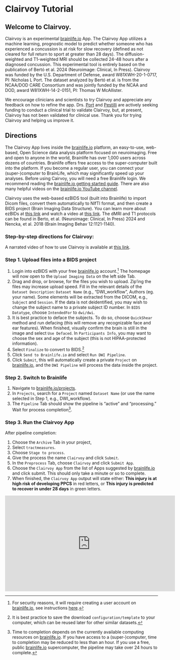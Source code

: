 # Clairvoy Tutorial

## Welcome to Clairvoy.  

Clairvoy is an experimental [brainlife.io](https://brainlife.io) App. The Clairvoy App utilizes a machine learning, prognostic model to predict whether someone who has experienced a concussion is at risk for slow recovery (defined as not cleared for full return to sport at greater than 28 days). The diffusion-weighted and T1-weighted MRI should be collected 24-48 hours after a diagnosed concussion. This experimental tool is entirely based on the publication of Bertó et al. 2024 (Neuroimage: Clinical, In Press). Clairvoy was funded by the U.S. Department of Defense, award W81XWH-20-1-0717, PI: Nicholas L Port. The dataset analyzed by Bertó et al. is from the NCAA/DOD CARE Consortium and was jointly funded by the NCAA and DOD, award W81XWH-14-2-0151, PI: Thomas W McAllister.  

We encourage clinicians and scientists to try Clairvoy and appreciate any feedback on how to refine the app. 
Drs. [Port](mailto:nport@iu.edu) and [Pestilli](mailto:pestilli@utexas.edu) are actively seeking funding to conduct a clinical trial to validate Clairvoy, but, at present, Clairvoy has not been validated for clinical use.  Thank you for trying Clairvoy and helping us improve it.

## Directions

The Clairvoy App lives inside the [brainlife.io](https://brainlife.io) platform, an easy-to-use, web-based, Open Science data analysis platform focused on neuroimaging.  Free and open to anyone in the world, Brainlife has over 1,000 users across dozens of countries. Brainlife offers free access to the super-computer built into the platform. If you become a regular user, you can connect your (super-)computer to BrainLife, which may significantly speed up your analyses. Before using Cairvoy, you will need a free Brainlife login. We recommend reading the [brainlife.io getting started guide](https://brainlife.io/docs/user/started/). There are also many helpful videos on the [brainlife.io YouTube channel](https://www.youtube.com/@brainlifeio/videos).

Clairvoy uses the web-based ezBIDS tool (built into Brainlife) to import Dicom files, convert them automatically to NIfTI format, and then create a BIDS project (Brain Imaging Data Structure). You can learn more about ezBIDs at [this link](https://brainlife.io/docs/using_ezBIDS/) and watch a video at [this link](https://www.youtube.com/watch?v=KvhIHxzHsl4). The dMRI and T1 protocols can be found in Berto, et al. (Neuroimage: Clinical, In Press) 2024 and Nencka, et al. 2018 (Brain Imaging Behav 12:1121-1140). 

### Step-by-step directions for Clairvoy:

A narrated video of how to use Clairvoy is available at [this link](https://youtu.be/TvVmsXITP_0).

### Step 1.  Upload files into a BIDS project
1. Login into ezBIDS with your free [brainlife.io](https://brainlife.io) account.[^1] The homepage will now open to the `Upload Imaging Data` on the left side Tab. 
2. Drag and drop, or browse, for the files you wish to upload. Zip’ing the files may increase upload speed. Fill in the relevant details of the `Dataset Description`: `Dataset Name` (e.g., “DWI_workflow”, Authors (eg. your name).  Some elements will be extracted from the DICOM, e.g., `Subject` and `Session`. If the data is not deidentified, you may wish to change the subject name to a private subject ID number. In `BIDS Datatype`, choose `IntendedFor` to `dwi/dwi`. 
5. It is best practice to deface the subjects. To do so, choose `QuickShear` method and run defacing (this will remove any recognizable face and ear features). When finished, visually confirm the brain is still in the image and select `Use Defaced`. In `Participants Info`, you may want to choose the sex and age of the subject (this is not HIPAA-protected information).
6. Select `Finalize` to convert to BIDS.[^2]
7. Click `Send to Brainlife.io` and select `Run DWI Pipeline`.
8. Click `Submit`, this will automatically create a private `Project` on [brainlife.io](https://brainlife.io), and the `DWI Pipeline` will process the data inside the project.  

### Step 2.  Switch to Brainlife
1. Navigate to [brainlife.io/projects](https://brainlife.io/projects). 
2. In `Projects`, search for a `Project` named `Dataset Name` (or use the name selected in Step 1, e.g., DWI_workflow).  
3. The `Pipeline` Tab should show the pipeline is “active” and “processing.” Wait for process completion[^3].
  
### Step 3.  Run the Clairvoy App
After pipeline completion:
1. Choose the `Archive` Tab in your project,
2. Select `tractmeasures`.
3. Choose `Stage to process`.
4. Give the process the name `Clairvoy` and click `Submit`.
5. In the `Preprocess` Tab, choose `Clairvoy` and click `Submit App`.
6. Choose the `Clairvoy App` from the list of Apps suggested by [brainlife.io](https://brainlife.io) and click submit. This should only take a minute or so to complete.
7. When finished, the `Clairvoy App` output will state either: **This injury is at high risk of developing PPCS** in red letters, or **This injury is predicted to recover in under 28 days** in green letters.

<iframe width="560" height="315" src="https://www.youtube.com/embed/TvVmsXITP_0?si=HBNc2dlK7mipZJY-" title="YouTube video player" frameborder="0" allow="accelerometer; autoplay; clipboard-write; encrypted-media; gyroscope; picture-in-picture; web-share" referrerpolicy="strict-origin-when-cross-origin" allowfullscreen></iframe>

[^1]: For security reasons, it will require creating a user account on [brainlife.io](https://brainlife.io), see instructions [here](https://brainlife.io/docs/user/started/).
[^2]: It is best practice to save the download `configuration/template` to your computer, which can be reused later for other similar datasets.
[^3]: Time to completion depends on the currently available computing resources on [brainlife.io](https://brainlife.io).
If you have access to a (super-)computer, time to completion may be reduced to less than an hour.
If you use a free, public [brainlife.io](https://brainlife.io) supercomputer, the pipeline may take over 24 hours to complete.

